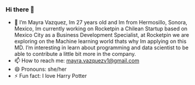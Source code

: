 ### Hi there 👋 

- 🔭 I’m Mayra Vazquez, Im 27 years old and Im from Hermosillo, Sonora, Mexico, Im currently working on Rocketpin a Chilean Startup based on Mexico City as a Business Development Specialist, at Rocketpin we are exploring on the Machine learning world thats why Im applying on this MD. I’m interesting in learn about programming and data scientist to be able to contribute a little bit more in the company.
- 📫 How to reach me: mayra.vazquezv1@gmail.com
- 😄 Pronouns: she/her
- ⚡ Fun fact: I love Harry Potter
